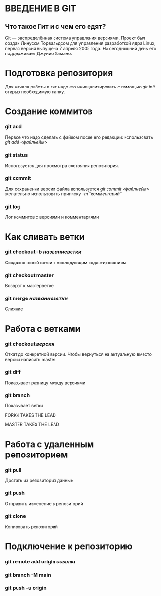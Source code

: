 # ВВЕДЕНИЕ В GIT


## Что такое Гит и с чем его едят?
Git — распределённая система управления версиями. Проект был создан Линусом Торвальдсом для управления разработкой ядра Linux, первая версия выпущена 7 апреля 2005 года. На сегодняшний день его поддерживает Джунио Хамано.
# Подготовка репозитория
Для начала работы в гит надо его иниицализировать с помощью *git init* открыв необходимую папку.
# Создание коммитов
### git add
Первое что надо сделать с файлом после его редакции: использовать *git add <файлнейм>*
### git status
Используется для просмотра состояния репозитория.
### git commit
Для сохранении версии файла используется *git commit <файлнейм>* желательно использовать приписку *-m "комментарий"*
### git log
Лог коммитов с версиями и комментариями


# Как сливать ветки
### git checkout -b *названиеветки*
Создание новой ветки с последующим редактированием
### git checkout master
Возврат к мастерветке
### git merge *названиеветки*
Слияние

 # Работа с ветками
 ### git checkout *версия*
Откат до конкретной версии. Чтобы вернуться на актуальную вместо версии написать master
### git diff
Показывает разницу между версиями
### git branch
Показывает ветки

FORK4 TAKES THE LEAD

MASTER TAKES THE LEAD

# Работа с удаленным репозиторием
### git pull
Достать из репозитория данные
### git push
Отправить изменение в репозиторий
### git clone
Копировать репозиторий

# Подключение к репозиторию
### git remote add origin *ссылка*
### git branch -M main
### git push -u origin
